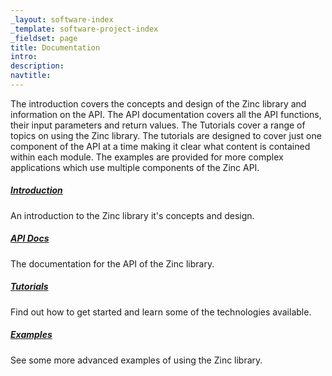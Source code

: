 ```yaml
---
_layout: software-index
_template: software-project-index
_fieldset: page
title: Documentation
intro: 
description: 
navtitle: 
---
```

<p>The introduction covers the concepts and design of the Zinc library and information on the API.  The API documentation covers all the API functions, their input parameters and return values.  The Tutorials cover a range of topics on using the Zinc library.  The tutorials are designed to cover just one component of the API at a time making it clear what content is contained within each module.  The examples are provided for more complex applications which use multiple components of the Zinc API.</p>
<div class="one-fourth">
<h5><a href="/software/opencmiss/zinc/documentation/introduction/">Introduction</a></h5>
<p>An introduction to the Zinc library it's concepts and design.</p>
</div><!-- end .one-fourth -->
<div class="one-fourth">
<h5><a href="/software/api/">API Docs</a></h5>
<p>The documentation for the API of the Zinc library.</p>
</div><!-- end .one-fourth -->
<div class="one-fourth">
<h5><a href="/software/tutorials/">Tutorials</a></h5>
<p>Find out how to get started and learn some of the technologies available.</p>
</div><!-- end .one-fourth -->
<div class="one-fourth last">
<h5><a href="/software/opencmiss/zinc/documentation/examples/">Examples</a></h5>
<p>See some more advanced examples of using the Zinc library.</p>
</div><!-- end .one-fourth last -->

